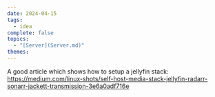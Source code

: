 ```yaml
---  
date: 2024-04-15  
tags:  
  - idea  
complete: false  
topics:  
  - "[Server](Server.md)"  
themes:   
---  
```

A good article which shows how to setup a jellyfin stack:  
https://medium.com/linux-shots/self-host-media-stack-jellyfin-radarr-sonarr-jackett-transmission-3e6a0adf716e